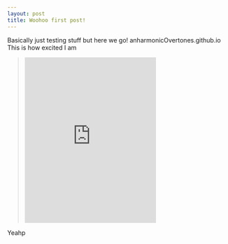 ```yaml
---
layout: post
title: Woohoo first post!
---
```


Basically just testing stuff but here we go!
anharmonicOvertones.github.io
This is how excited I am
> <iframe src="https://embed.spotify.com/?uri=spotify%3Atrack%3A6ZJfYrvOZ02FrfVEkbdoHC" width="300" height="380" frameborder="0" allowtransparency="true"></iframe>

Yeahp
